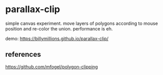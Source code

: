 # parallax-clip
simple canvas experiment. move layers of polygons according to mouse position and re-color the union. performance is eh.

demo: https://billymillions.github.io/parallax-clip/ 

## references
https://github.com/mfogel/polygon-clipping
